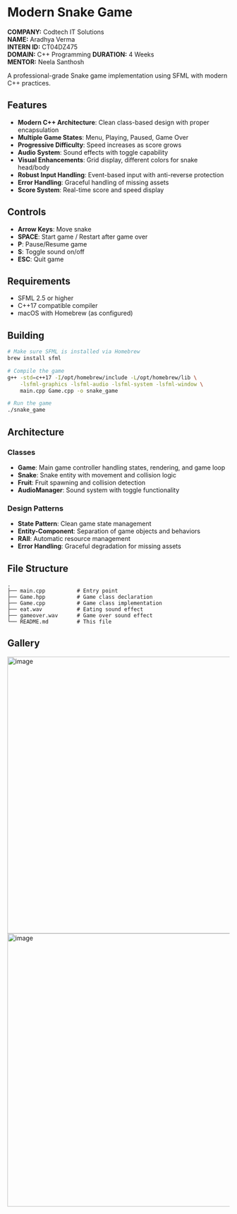 # Modern Snake Game

**COMPANY:** Codtech IT Solutions  
**NAME:** Aradhya Verma  
**INTERN ID:** CT04DZ475  
**DOMAIN:** C++ Programming 
**DURATION:** 4 Weeks  
**MENTOR:** Neela Santhosh  


A professional-grade Snake game implementation using SFML with modern C++ practices.

## Features

- **Modern C++ Architecture**: Clean class-based design with proper encapsulation
- **Multiple Game States**: Menu, Playing, Paused, Game Over
- **Progressive Difficulty**: Speed increases as score grows
- **Audio System**: Sound effects with toggle capability
- **Visual Enhancements**: Grid display, different colors for snake head/body
- **Robust Input Handling**: Event-based input with anti-reverse protection
- **Error Handling**: Graceful handling of missing assets
- **Score System**: Real-time score and speed display

## Controls

- **Arrow Keys**: Move snake
- **SPACE**: Start game / Restart after game over
- **P**: Pause/Resume game
- **S**: Toggle sound on/off
- **ESC**: Quit game

## Requirements

- SFML 2.5 or higher
- C++17 compatible compiler
- macOS with Homebrew (as configured)

## Building

```bash
# Make sure SFML is installed via Homebrew
brew install sfml

# Compile the game
g++ -std=c++17 -I/opt/homebrew/include -L/opt/homebrew/lib \
    -lsfml-graphics -lsfml-audio -lsfml-system -lsfml-window \
    main.cpp Game.cpp -o snake_game

# Run the game
./snake_game
```

## Architecture

### Classes

- **Game**: Main game controller handling states, rendering, and game loop
- **Snake**: Snake entity with movement and collision logic
- **Fruit**: Fruit spawning and collision detection
- **AudioManager**: Sound system with toggle functionality

### Design Patterns

- **State Pattern**: Clean game state management
- **Entity-Component**: Separation of game objects and behaviors
- **RAII**: Automatic resource management
- **Error Handling**: Graceful degradation for missing assets

## File Structure

```
.
├── main.cpp          # Entry point
├── Game.hpp          # Game class declaration
├── Game.cpp          # Game class implementation
├── eat.wav           # Eating sound effect
├── gameover.wav      # Game over sound effect
└── README.md         # This file
```
## Gallery

<img width="793" height="627" alt="image" src="https://github.com/user-attachments/assets/2735ac1b-f44b-469c-b25c-a09850d3436b" />

<img width="789" height="619" alt="image" src="https://github.com/user-attachments/assets/778122eb-6934-41f1-bbe3-cbb1db3d59ea" />

